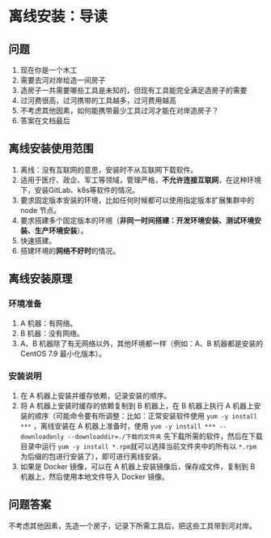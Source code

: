 # 离线安装：导读

## 问题

1. 现在你是一个木工
2. 需要去河对岸给造一间房子
3. 造房子一共需要哪些工具是未知的，但现有工具能完全满足造房子的需要
4. 过河费很高，过河携带的工具越多，过河费用越高
5. 不考虑其他因素，如何能携带最少工具过河才能在对岸造房子？
6. 答案在文档最后

## 离线安装使用范围

1. 离线：没有互联网的意思，安装时不从互联网下载软件。
2. 适用于医疗、政企、军工等领域，管理严格，**不允许连接互联网**，在这种环境下，安装GitLab、k8s等软件的情况。
3. 要求固定版本安装的环境，比如任何时候都可以使用指定版本扩展集群中的 node 节点。
4. 要求搭建多个固定版本的环境（**非同一时间搭建：开发环境安装、测试环境安装、生产环境安装**）。
5. 快速搭建。
6. 搭建环境的**网络不好时**的情况。

## 离线安装原理

### 环境准备

1. A 机器：有网络。
2. B 机器：没有网络。
3. A、B 机器除了有无网络以外，其他环境都一样（例如：A、B 机器都是安装的 CentOS 7.9 最小化版本）。

### 安装说明

1. 在 A 机器上安装并缓存依赖，记录安装的顺序。
2. 将 A 机器上安装时缓存的依赖复制到 B 机器上，在 B 机器上执行 A
   机器上安装的顺序（可能命令要有所调整：比如：正常安装软件使用 `yum -y install ***` ，离线安装在 A
   机器上准备时，使用 `yum -y install *** --downloadonly --downloaddir=./下载的文件夹`
   先下载所需的软件，然后在下载目录中运行 `yum -y install *.rpm`就可以选择当前文件夹中的所有以 `*.rpm`
   为后缀的包进行安装了），即可进行离线安装。
3. 如果是 Docker 镜像，可以在 A 机器上安装镜像后，保存成文件，复制到 B 机器上，然后使用本地文件导入 Docker 镜像。

## 问题答案

不考虑其他因素，先造一个房子，记录下所需工具后，把这些工具带到河对岸。
